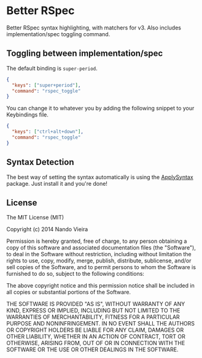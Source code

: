 # Better RSpec

Better RSpec syntax highlighting, with matchers for v3. Also includes implementation/spec toggling command.

## Toggling between implementation/spec

The default binding is `super-period`.

```json
{
  "keys": ["super+period"],
  "command": "rspec_toggle"
}
```

You can change it to whatever you by adding the following snippet to your Keybindings file.

```json
{
  "keys": ["ctrl+alt+down"],
  "command": "rspec_toggle"
}
```

## Syntax Detection

The best way of setting the syntax automatically is using the [ApplySyntax](https://sublime.wbond.net/packages/ApplySyntax) package. Just install it and you're done!

## License

The MIT License (MIT)

Copyright (c) 2014 Nando Vieira

Permission is hereby granted, free of charge, to any person obtaining a copy
of this software and associated documentation files (the "Software"), to deal
in the Software without restriction, including without limitation the rights
to use, copy, modify, merge, publish, distribute, sublicense, and/or sell
copies of the Software, and to permit persons to whom the Software is
furnished to do so, subject to the following conditions:

The above copyright notice and this permission notice shall be included in
all copies or substantial portions of the Software.

THE SOFTWARE IS PROVIDED "AS IS", WITHOUT WARRANTY OF ANY KIND, EXPRESS OR
IMPLIED, INCLUDING BUT NOT LIMITED TO THE WARRANTIES OF MERCHANTABILITY,
FITNESS FOR A PARTICULAR PURPOSE AND NONINFRINGEMENT. IN NO EVENT SHALL THE
AUTHORS OR COPYRIGHT HOLDERS BE LIABLE FOR ANY CLAIM, DAMAGES OR OTHER
LIABILITY, WHETHER IN AN ACTION OF CONTRACT, TORT OR OTHERWISE, ARISING FROM,
OUT OF OR IN CONNECTION WITH THE SOFTWARE OR THE USE OR OTHER DEALINGS IN
THE SOFTWARE.
